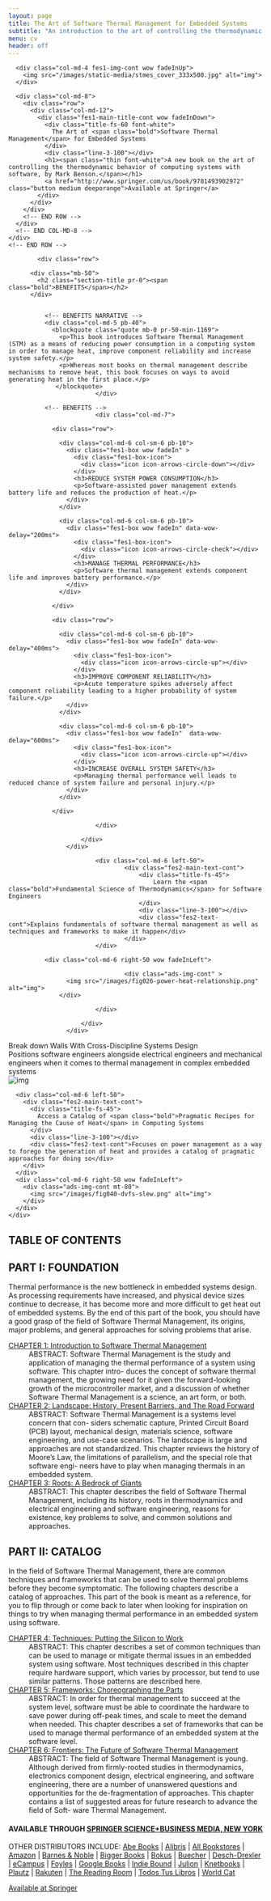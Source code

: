 ```yaml
---
layout: page
title: The Art of Software Thermal Management for Embedded Systems
subtitle: "An introduction to the art of controlling the thermodynamic behavior of computing systems with software."
menu: cv
header: off
---
```



<!-- FEATURES 1 -->
<div id="about" class="page-section" style="background-image: url(/images/static-media/circuits-board_00450801.jpg)">
  <div class="container fes1-cont">
    <div class="row">
            
      <div class="col-md-4 fes1-img-cont wow fadeInUp">
        <img src="/images/static-media/stmes_cover_333x500.jpg" alt="img">
      </div>
              
      <div class="col-md-8">
        <div class="row">
          <div class="col-md-12">
            <div class="fes1-main-title-cont wow fadeInDown">
              <div class="title-fs-60 font-white">
                The Art of <span class="bold">Software Thermal Management</span> for Embedded Systems
              </div>
              <div class="line-3-100"></div>
              <h1><span class="thin font-white">A new book on the art of controlling the thermodynamic behavior of computing systems with software, by Mark Benson.</span></h1>
              <a href="http://www.springer.com/us/book/9781493902972" class="button medium deeporange">Available at Springer</a>
            </div>
          </div>
        </div>
        <!-- END ROW -->
      </div>
      <!-- END COL-MD-8 -->
    </div>
    <!-- END ROW -->
  </div>
</div>
<!-- BENEFITS -->
<div class="page-section p-110-cont grey-light-bg">
                    <div class="container">

            <div class="row">

          <div class="mb-50">
            <h2 class="section-title pr-0"><span class="bold">BENEFITS</span></h2>
          </div>


              <!-- BENEFITS NARRATIVE -->
              <div class="col-md-5 pb-40">
                <blockquote class="quote mb-0 pr-50-min-1169">
                  <p>This book introduces Software Thermal Management (STM) as a means of reducing power consumption in a computing system in order to manage heat, improve component reliability and increase system safety.</p>
                  <p>Whereas most books on thermal management describe mechanisms to remove heat, this book focuses on ways to avoid generating heat in the first place.</p>
                 </blockquote>
                            </div>
              
              <!-- BENEFITS -->
                            <div class="col-md-7">
                    
                <div class="row">
                    
                  <div class="col-md-6 col-sm-6 pb-10">
                    <div class="fes1-box wow fadeIn" >
                      <div class="fes1-box-icon">
                        <div class="icon icon-arrows-circle-down"></div>
                      </div>
                      <h3>REDUCE SYSTEM POWER CONSUMPTION</h3>
                      <p>Software-assisted power management extends battery life and reduces the production of heat.</p>
                    </div>
                  </div>
                      
                  <div class="col-md-6 col-sm-6 pb-10">
                    <div class="fes1-box wow fadeIn" data-wow-delay="200ms">
                      <div class="fes1-box-icon">
                        <div class="icon icon-arrows-circle-check"></div>
                      </div>
                      <h3>MANAGE THERMAL PERFORMANCE</h3>
                      <p>Software thermal management extends component life and improves battery performance.</p>
                    </div>
                  </div>
                      
                </div>
                    
                <div class="row">
                    
                  <div class="col-md-6 col-sm-6 pb-10">
                    <div class="fes1-box wow fadeIn" data-wow-delay="400ms">
                      <div class="fes1-box-icon">
                        <div class="icon icon-arrows-circle-up"></div>
                      </div>
                      <h3>IMPROVE COMPONENT RELIABILITY</h3>
                      <p>Acute temperature spikes adversely affect component reliability leading to a higher probability of system failure.</p>
                    </div>
                  </div>
                      
                  <div class="col-md-6 col-sm-6 pb-10">
                    <div class="fes1-box wow fadeIn"  data-wow-delay="600ms">
                      <div class="fes1-box-icon">
                        <div class="icon icon-arrows-circle-up"></div>
                      </div>
                      <h3>INCREASE OVERALL SYSTEM SAFETY</h3>
                      <p>Managing thermal performance well leads to reduced chance of system failure and personal injury.</p>
                    </div>
                  </div>
                  
                </div>                    
                    
                            </div>
              
                        </div>
                    </div>
</div>






<!-- ADS 1 -->
<div class="page-section">
                    <div class="container">
                        <div class="row">
                            
                            <div class="col-md-6 left-50">
                                    <div class="fes2-main-text-cont">
                                        <div class="title-fs-45">
                                            Learn the <span class="bold">Fundamental Science of Thermodynamics</span> for Software Engineers
                                        </div>
                                        <div class="line-3-100"></div>
                                        <div class="fes2-text-cont">Explains fundamentals of software thermal management as well as techniques and frameworks to make it happen</div>
                                    </div>
                            </div>
              
              <div class="col-md-6 right-50 wow fadeInLeft">
                            
                                    <div class="ads-img-cont" >
                    <img src="/images/fig026-power-heat-relationship.png" alt="img">
                  </div>
                
                            </div>
              
                        </div>
                    </div>
</div> 

<!-- CROSS-DISCIPLINE -->
<div class="page-section grey-dark-bg">
  <div class="container">
    <div class="row">
      <div class="col-md-6">
        <div class="fes2-main-text-cont">
          <div class="title-fs-45 font-white">
            Break down Walls With <span class="bold">Cross-Discipline Systems Design</span>
          </div>
          <div class="line-3-100"></div>
          <div class="fes2-text-cont font-white">Positions software engineers alongside electrical engineers and mechanical engineers when it comes to thermal management in complex embedded systems</div>
        </div>
      </div>
      <div class="col-md-6 wow fadeInRight">
        <div class="ads-img-cont mt-50" >
          <img src="/images/fig025-torpedo-thermal-image.png" alt="img">
        </div>
      </div>
    </div>
  </div>
</div> <!-- END CROSS-DISCIPLINE -->
<!-- PRAGMATIC RECIPES -->
<div class="page-section grey-light-bg">
  <div class="container">
    <div class="row">
                            
      <div class="col-md-6 left-50">
        <div class="fes2-main-text-cont">
          <div class="title-fs-45">
            Access a Catalog of <span class="bold">Pragmatic Recipes for Managing the Cause of Heat</span> in Computing Systems
          </div>
          <div class="line-3-100"></div>
          <div class="fes2-text-cont">Focuses on power management as a way to forego the generation of heat and provides a catalog of pragmatic approaches for doing so</div>
        </div>
      </div>
      <div class="col-md-6 right-50 wow fadeInLeft">
        <div class="ads-img-cont mt-80">
          <img src="/images/fig040-dvfs-slew.png" alt="img">
        </div>
      </div>
    </div>
  </div>
</div> 
<!-- END PRAGMATIC RECIPES -->

<!-- TABLE OF CONTENTS -->
<div class="container p-110-cont">
  <div class="row">
    <div class="mb-50">
      <h2 class="section-title pr-0"><span class="bold">TABLE OF CONTENTS</span></h2>
    </div>
    <div class="col-md-12 wow fadeInUp">
      <h2>PART I: FOUNDATION</h2>
      <p>Thermal performance is the new bottleneck in embedded systems design. As processing requirements have increased, and physical device sizes continue to decrease, it has become more and more difficult to get heat out of embedded systems. By the end of this part of the book, you should have a good grasp of the field of Software Thermal Management, its origins, major problems, and general approaches for solving problems that arise.</p>
      <dl class="toggle">
        <dt>
          <a href="#">CHAPTER 1: Introduction to Software Thermal Management</a>
        </dt>
        <dd>
          <span class="bold">ABSTRACT:</span>
          Software Thermal Management is the study and application of managing the thermal performance of a system using software. This chapter intro- duces the concept of software thermal management, the growing need for it given the forward-looking growth of the microcontroller market, and a discussion of whether Software Thermal Management is a science, an art form, or both.
        </dd>
        <dt>
          <a href="#">CHAPTER 2: Landscape: History, Present Barriers, and The Road Forward</a>
        </dt>
        <dd>
          <span class="bold">ABSTRACT:</span> Software Thermal Management is a systems level concern that con- siders schematic capture, Printed Circuit Board (PCB) layout, mechanical design, materials science, software engineering, and use-case scenarios. The landscape is large and approaches are not standardized. This chapter reviews the history of Moore’s Law, the limitations of parallelism, and the special role that software engi- neers have to play when managing thermals in an embedded system.
        </dd>
        <dt>
          <a href="#">CHAPTER 3: Roots: A Bedrock of Giants</a>
        </dt>
        <dd>
          <span class="bold">ABSTRACT:</span>
          This chapter describes the field of Software Thermal Management, including its history, roots in thermodynamics and electrical engineering and software engineering, reasons for existence, key problems to solve, and common solutions and approaches.
        </dd>
      </dl>
      <div class="divider divider-center"><i class="fa fa-square"></i></div>
      <h2>PART II: CATALOG</h2>
      <p>In the field of Software Thermal Management, there are common techniques and frameworks that can be used to solve thermal problems before they become symptomatic. The following chapters describe a catalog of approaches. This part of the book is meant as a reference, for you to flip through or come back to later when looking for inspiration on things to try when managing thermal performance in an embedded system using software.</p>
      <dl class="toggle">
        <dt>
          <a href="#">CHAPTER 4: Techniques: Putting the Silicon to Work</a>
        </dt>
        <dd>
          <span class="bold">ABSTRACT:</span>
          This chapter describes a set of common techniques than can be used to manage or mitigate thermal issues in an embedded system using software. Most techniques described in this chapter require hardware support, which varies by processor, but tend to use similar patterns. Those patterns are described here.
        </dd>
        <dt>
          <a href="#">CHAPTER 5: Frameworks: Choreographing the Parts</a>
        </dt>
        <dd>
          <span class="bold">ABSTRACT:</span>
          In order for thermal management to succeed at the system level, software must be able to coordinate the hardware to save power during off-peak times, and scale to meet the demand when needed. This chapter describes a set of frameworks that can be used to manage thermal performance of an embedded system at the software level.
        </dd>
        <dt>
          <a href="#">CHAPTER 6: Frontiers: The Future of Software Thermal Management</a>
        </dt>
        <dd>
          <span class="bold">ABSTRACT:</span>
          The field of Software Thermal Management is young. Although derived from firmly-rooted studies in thermodynamics, electronics component design, electrical engineering, and software engineering, there are a number of unanswered questions and opportunities for the de-fragmentation of approaches. This chapter contains a list of suggested areas for future research to advance the field of Soft- ware Thermal Management.
        </dd>
      </dl>
    </div>          
  </div>          
</div>
<!-- CALL TO ACTION 2 -->
<div class="page-section grey-light-bg pt-80-b-50-cont" style="background-image: url(/images/thermal-bg.png);"> 
  <div class="container">
    <div class="row">
      <div class="col-md-8 pb-30 text-center-sm font-white wow fadeInRight">
        <h4 class="mt-0 mb-5 font-white"><span class="bold">AVAILABLE THROUGH <a href="http://www.springer.com/us/book/9781493902972">SPRINGER SCIENCE+BUSINESS MEDIA, NEW YORK</a></span></h4>
        <p>OTHER DISTRIBUTORS INCLUDE:
        <a href="http://www.abebooks.com/servlet/SearchResults?isbn=1493902970&cm_sp=mbc-_-1493902970-_-all">Abe Books</a> |
        <a href="http://www.alibris.com/search/books/subject/Computers-Programming-Software-Development?wquery=the+art+of+software+thermal+management+for+embedded+systems">Alibris</a> |
        <a href="http://www.allbookstores.com/Art-Software-Thermal-Management-Embedded/9781493902972">All Bookstores</a> |
        <a href="https://www.amazon.com/gp/product/1493902970/ref=as_li_qf_sp_asin_il_tl?ie=UTF8&tag=markbenson-20&camp=1789&creative=9325&linkCode=as2&creativeASIN=1493902970&linkId=2fe5465d816859d7d1dc0fb6c8ffe179">Amazon</a> |
        <a href="http://www.barnesandnoble.com/w/the-art-of-software-thermal-management-for-embedded-systems-mark-benson/1117907874?ean=9781493902972">Barnes & Noble</a> |
        <a href="http://www.biggerbooks.com/art-software-thermal-management-embedded/bk/9781493902972">Bigger Books</a> |
        <a href="http://www.bokus.com/bok/9781493902972/the-art-of-software-thermal-management-for-embedded-systems/">Bokus</a> |
        <a href="http://www.buecher.de/shop/technische-informatik/the-art-of-software-thermal-management-for-embedded-systems/benson-mark/products_products/detail/prod_id/39979736/">Buecher</a> |
        <a href="http://www.desch-drexler.at/list/9781493902972">Desch-Drexler</a> |
        <a href="http://www.ecampus.com/art-software-thermal-management-embedded/bk/9781493902972">eCampus</a> |
        <a href="http://www.foyles.co.uk/witem/computing-it/the-art-of-software-thermal,mark-benson-9781493902972">Foyles</a> |
        <a href="https://books.google.com/books/about/The_Art_of_Software_Thermal_Management_f.html?id=Vq68BAAAQBAJ">Google Books</a> |
        <a href="http://www.indiebound.org/book/9781493902972">Indie Bound</a> |
        <a href="http://shopping.julion-shop.com/the-art-of-software-thermal-management-for-embedded-systems/">Julion</a> |
        <a href="http://www.knetbooks.com/art-software-thermal-management-embedded/bk/9781493902972">Knetbooks</a> |
        <a href="http://www.plautz.at/list?back=8df751c66f088dd2af90d63b2ebe34d4&amp;xid=8981177">Plautz</a> |
        <a href="http://www.rakuten.com/prod/the-art-of-software-thermal-management-for-embedded-systems/259253883.html">Rakuten</a> |
        <a href="http://www.thereadingroom.com/books/details/the-art-of-software-thermal-management-for-embedded-systems-mark-benson/8384518">The Reading Room</a> |
        <a href="http://www.todostuslibros.com/libros/the-art-of-software-thermal-management-for-embedded-systems_978-1-4939-0297-2">Todos Tus Libros</a> |
        <a href="http://www.worldcat.org/title/art-of-software-thermal-management-for-embedded-systems/oclc/869220483&referer=brief_results">World Cat</a>
        </p>
      </div>
      <div class="col-md-4 pb-30 text-center wow fadeInRight">
        <a href="http://www.springer.com/us/book/9781493902972" class="button medium deeporange">Available at Springer</a>
      </div>
    </div>
  </div>    
</div>

